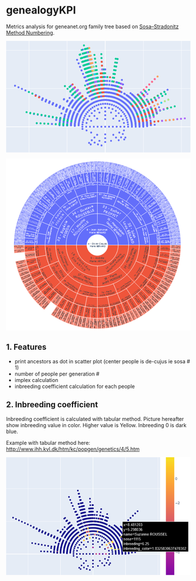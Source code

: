 # genealogyKPI
Metrics analysis for geneanet.org family tree based on [Sosa–Stradonitz Method Numbering](https://en.wikipedia.org/wiki/Ahnentafel).

![example tree](./images/tree2021-08-06_143107.png)


![example wheel](./images/wheel_view.png)

## 1. Features

   * print ancestors as dot in scatter plot (center people is de-cujus ie sosa # 1)
   * number of people per generation #
   * implex calculation
   * inbreeding coefficient calculation for each people


## 2. Inbreeding coefficient

Inbreeding coefficient is calculated with tabular method. Picture hereafter show inbreeding value in color. Higher value is Yellow. Inbreeding 0 is dark blue.

Example with tabular method here: http://www.ihh.kvl.dk/htm/kc/popgen/genetics/4/5.htm

![example inbreeding](./images/inbreeding_view.png)

